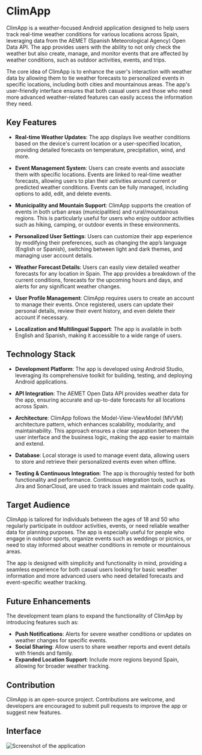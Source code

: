 # ClimApp

ClimApp is a weather-focused Android application designed to help users track real-time weather conditions for various locations across Spain, leveraging data from the AEMET (Spanish Meteorological Agency) Open Data API. The app provides users with the ability to not only check the weather but also create, manage, and monitor events that are affected by weather conditions, such as outdoor activities, events, and trips.

The core idea of ClimApp is to enhance the user's interaction with weather data by allowing them to tie weather forecasts to personalized events in specific locations, including both cities and mountainous areas. The app's user-friendly interface ensures that both casual users and those who need more advanced weather-related features can easily access the information they need.

## Key Features

- **Real-time Weather Updates**: The app displays live weather conditions based on the device's current location or a user-specified location, providing detailed forecasts on temperature, precipitation, wind, and more.
  
- **Event Management System**: Users can create events and associate them with specific locations. Events are linked to real-time weather forecasts, allowing users to plan their activities around current or predicted weather conditions. Events can be fully managed, including options to add, edit, and delete events.

- **Municipality and Mountain Support**: ClimApp supports the creation of events in both urban areas (municipalities) and rural/mountainous regions. This is particularly useful for users who enjoy outdoor activities such as hiking, camping, or outdoor events in these environments.

- **Personalized User Settings**: Users can customize their app experience by modifying their preferences, such as changing the app’s language (English or Spanish), switching between light and dark themes, and managing user account details.

- **Weather Forecast Details**: Users can easily view detailed weather forecasts for any location in Spain. The app provides a breakdown of the current conditions, forecasts for the upcoming hours and days, and alerts for any significant weather changes.

- **User Profile Management**: ClimApp requires users to create an account to manage their events. Once registered, users can update their personal details, review their event history, and even delete their account if necessary.

- **Localization and Multilingual Support**: The app is available in both English and Spanish, making it accessible to a wide range of users.

## Technology Stack

- **Development Platform**: The app is developed using Android Studio, leveraging its comprehensive toolkit for building, testing, and deploying Android applications.
  
- **API Integration**: The AEMET Open Data API provides weather data for the app, ensuring accurate and up-to-date forecasts for all locations across Spain.

- **Architecture**: ClimApp follows the Model-View-ViewModel (MVVM) architecture pattern, which enhances scalability, modularity, and maintainability. This approach ensures a clear separation between the user interface and the business logic, making the app easier to maintain and extend.

- **Database**: Local storage is used to manage event data, allowing users to store and retrieve their personalized events even when offline.

- **Testing & Continuous Integration**: The app is thoroughly tested for both functionality and performance. Continuous integration tools, such as Jira and SonarCloud, are used to track issues and maintain code quality.

## Target Audience

ClimApp is tailored for individuals between the ages of 18 and 50 who regularly participate in outdoor activities, events, or need reliable weather data for planning purposes. The app is especially useful for people who engage in outdoor sports, organize events such as weddings or picnics, or need to stay informed about weather conditions in remote or mountainous areas.

The app is designed with simplicity and functionality in mind, providing a seamless experience for both casual users looking for basic weather information and more advanced users who need detailed forecasts and event-specific weather tracking.

## Future Enhancements

The development team plans to expand the functionality of ClimApp by introducing features such as:
- **Push Notifications**: Alerts for severe weather conditions or updates on weather changes for specific events.
- **Social Sharing**: Allow users to share weather reports and event details with friends and family.
- **Expanded Location Support**: Include more regions beyond Spain, allowing for broader weather tracking.

## Contribution

ClimApp is an open-source project. Contributions are welcome, and developers are encouraged to submit pull requests to improve the app or suggest new features.

## Interface
![Screenshot of the application](images/screenshot.png)
